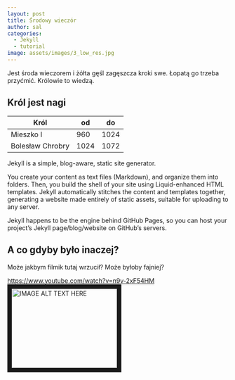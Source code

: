 ```yaml
---
layout: post
title: Środowy wieczór
author: sal
categories:
  - Jekyll
  - tutorial
image: assets/images/3_low_res.jpg
---
```

Jest środa wieczorem i żółta gęśl zagęszcza kroki swe. Łopatą go trzeba przyćmić. Królowie to wiedzą.

## Król jest nagi

| Król             | od   | do   |
| ---------------- | ---- | ---- |
| Mieszko I        | 960  | 1024 |
| Bolesław Chrobry | 1024 | 1072 |

Jekyll is a simple, blog-aware, static site generator.

You create your content as text files (Markdown), and organize them into folders. Then, you build the shell of your site using Liquid-enhanced HTML templates. Jekyll automatically stitches the content and templates together, generating a website made entirely of static assets, suitable for uploading to any server.

Jekyll happens to be the engine behind GitHub Pages, so you can host your project’s Jekyll page/blog/website on GitHub’s servers.

## A co gdyby było inaczej?

Może jakbym filmik tutaj wrzucił? Może byłoby fajniej?

<https://www.youtube.com/watch?v=n9v-2xF54HM>
<a href="http://www.youtube.com/watch?feature=player_embedded&v=n9v-2xF54HM
" target="_blank"><img src="http://img.youtube.com/vi/n9v-2xF54HM/0.jpg" 
alt="IMAGE ALT TEXT HERE" width="240" height="180" border="10" /></a>
